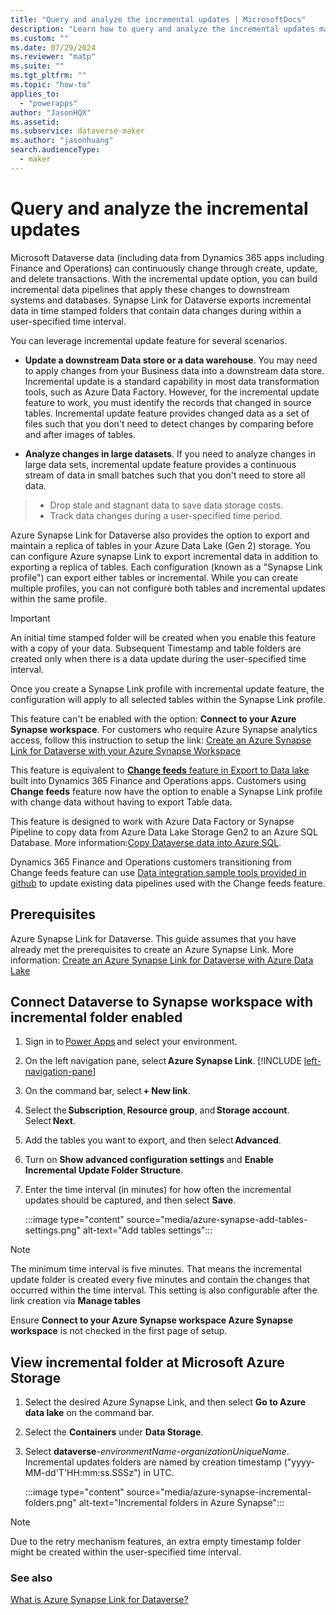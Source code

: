 ```yaml
---
title: "Query and analyze the incremental updates | MicrosoftDocs"
description: "Learn how to query and analyze the incremental updates made to Microsoft Dataverse data during a user-specified time interval with Power Apps and Azure Synapse Analytics"
ms.custom: ""
ms.date: 07/29/2024
ms.reviewer: "matp"
ms.suite: ""
ms.tgt_pltfrm: ""
ms.topic: "how-to"
applies_to: 
  - "powerapps"
author: "JasonHQX"
ms.assetid: 
ms.subservice: dataverse-maker
ms.author: "jasonhuang"
search.audienceType: 
  - maker
---
```

# Query and analyze the incremental updates

Microsoft Dataverse data (including data from Dynamics 365 apps including Finance and Operations) can continuously change through create, update, and delete transactions. With the incremental update option, you can build incremental data pipelines that apply these changes to downstream systems and databases. Synapse Link for Dataverse exports incremental data in time stamped folders that contain data changes during within a user-specified time interval. 

You can leverage incremental update feature for several scenarios. 

- **Update a downstream Data store or a data warehouse**. You may need to apply changes from your Business data into a downstream data store. Incremental update is a standard capability in most data transformation tools, such as Azure Data Factory. However, for the incremental update feature to work, you must identify the records that changed in source tables. Incremental update feature provides changed data as a set of files such that you don't need to detect changes by comparing before and after images of tables.
  
- **Analyze changes in large datasets**. If you need to analyze changes in large data sets, incremental update feature provides a continuous stream of data in small batches such that you don't need to store all data. 
>
> - Drop stale and stagnant data to save data storage costs.  
> - Track data changes during a user-specified time period.
>   

Azure Synapse Link for Dataverse also provides the option to export and maintain a replica of tables in your Azure Data Lake (Gen 2) storage. You can configure Azure synapse Link to export incremental data in addition to exporting a replica of tables. Each configuration (known as a "Synapse Link profile") can export either tables or incremental. While you can create multiple profiles, you can not configure both tables and incremental updates within the same profile.

> [!IMPORTANT]
> An initial time stamped folder will be created when you enable this feature with a copy of your data. Subsequent Timestamp and table folders are created only when there is a data update during the user-specified time interval. 
>
> Once you create a Synapse Link profile with incremental update feature, the configuration will apply to all selected tables within the Synapse Link profile. 
>
> This feature can't be enabled with the option: **Connect to your Azure Synapse workspace**. For customers who require Azure Synapse analytics access, follow this instruction to setup the link: [Create an Azure Synapse Link for Dataverse with your Azure Synapse Workspace](azure-synapse-link-synapse.md) 
>  
> This feature is equivalent to [**Change feeds** feature in Export to Data lake](https://learn.microsoft.com/dynamics365/fin-ops-core/dev-itpro/data-entities/azure-data-lake-change-feeds) built into Dynamics 365 Finance and Operations apps. Customers using **Change feeds** feature now have the option to enable a Synapse Link profile with change data without having to export Table data.
> 
> This feature is designed to work with Azure Data Factory or Synapse Pipeline to copy data from Azure Data Lake Storage Gen2 to an Azure SQL Database. More information:[Copy Dataverse data into Azure SQL](azure-synapse-link-pipelines.md).
>
> Dynamics 365 Finance and Operations customers transitioning from Change feeds feature can use [Data integration sample tools provided in github](https://github.com/microsoft/Dynamics-365-FastTrack-Implementation-Assets/tree/master/Analytics/DataverseLink/DataIntegration) to update existing data pipelines used with the Change feeds feature.
> 

## Prerequisites

Azure Synapse Link for Dataverse. This guide assumes that you have already met the prerequisites to create an Azure Synapse Link. More information: [Create an Azure Synapse Link for Dataverse with Azure Data Lake](azure-synapse-link-data-lake.md#prerequisites)

## Connect Dataverse to Synapse workspace with incremental folder enabled 

1. Sign in to [Power Apps](https://make.powerapps.com/?utm_source=padocs&utm_medium=linkinadoc&utm_campaign=referralsfromdoc) and select your environment.
1. On the left navigation pane,  select **Azure Synapse Link**. [!INCLUDE [left-navigation-pane](../../includes/left-navigation-pane.md)] 
1. On the command bar, select **+ New link**.
1. Select the **Subscription**, **Resource group**, and **Storage account**. Select **Next**.  
1. Add the tables you want to export, and then select **Advanced**.  
1. Turn on **Show advanced configuration settings** and **Enable Incremental Update Folder Structure**.
1. Enter the time interval (in minutes) for how often the incremental updates should be captured, and then select **Save**.  

   :::image type="content" source="media/azure-synapse-add-tables-settings.png" alt-text="Add tables settings":::

> [!NOTE]
> The minimum time interval is five minutes. That means the incremental update folder is created every five minutes and contain the changes that occurred within the time interval. This setting is also configurable after the link creation via **Manage tables**
>
> Ensure **Connect to your Azure Synapse workspace Azure Synapse workspace** is not checked in the first page of setup.

## View incremental folder at Microsoft Azure Storage

1. Select the desired Azure Synapse Link, and then select **Go to Azure data lake** on the command bar.
1. Select the **Containers** under **Data Storage**.
1. Select **dataverse**-*environmentName*-*organizationUniqueName*. Incremental updates folders are named by creation timestamp ("yyyy-MM-dd'T'HH:mm:ss.SSSz") in UTC.  

   :::image type="content" source="media/azure-synapse-incremental-folders.png" alt-text="Incremental folders in Azure Synapse":::

> [!NOTE]
> Due to the retry mechanism features, an extra empty timestamp folder might be created within the user-specified time interval.

### See also

[What is Azure Synapse Link for Dataverse?](export-to-data-lake.md)
